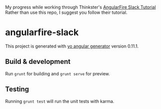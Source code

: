 My progress while working through Thinkster's [AngularFire Slack Tutorial](https://thinkster.io/angularfire-slack-tutorial)
Rather than use this repo, I suggest you follow their tutorial.

# angularfire-slack

This project is generated with [yo angular generator](https://github.com/yeoman/generator-angular)
version 0.11.1.

## Build & development

Run `grunt` for building and `grunt serve` for preview.

## Testing

Running `grunt test` will run the unit tests with karma.
